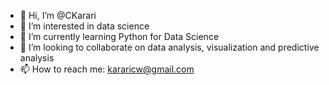 - 👋 Hi, I’m @CKarari
- 👀 I’m interested in data science 
- 🌱 I’m currently learning Python for Data Science
- 💞️ I’m looking to collaborate on data analysis, visualization and predictive analysis
- 📫 How to reach me: kararicw@gmail.com

<!---
CKarari/CKarari is a ✨ special ✨ repository because its `README.md` (this file) appears on your GitHub profile.
You can click the Preview link to take a look at your changes.
--->
